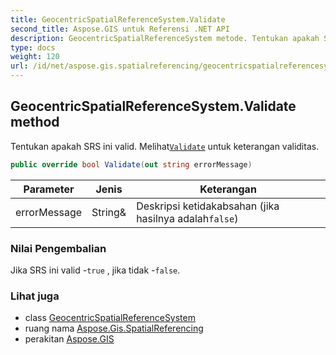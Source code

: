 ```yaml
---
title: GeocentricSpatialReferenceSystem.Validate
second_title: Aspose.GIS untuk Referensi .NET API
description: GeocentricSpatialReferenceSystem metode. Tentukan apakah SRS ini valid. MelihatValidate untuk keterangan validitas.
type: docs
weight: 120
url: /id/net/aspose.gis.spatialreferencing/geocentricspatialreferencesystem/validate/
---
```

## GeocentricSpatialReferenceSystem.Validate method

Tentukan apakah SRS ini valid. Melihat[`Validate`](../../spatialreferencesystem/validate/) untuk keterangan validitas.

```csharp
public override bool Validate(out string errorMessage)
```

| Parameter | Jenis | Keterangan |
| --- | --- | --- |
| errorMessage | String& | Deskripsi ketidakabsahan (jika hasilnya adalah`false`) |

### Nilai Pengembalian

Jika SRS ini valid -`true` , jika tidak -`false`.

### Lihat juga

* class [GeocentricSpatialReferenceSystem](../)
* ruang nama [Aspose.Gis.SpatialReferencing](../../geocentricspatialreferencesystem/)
* perakitan [Aspose.GIS](../../../)


